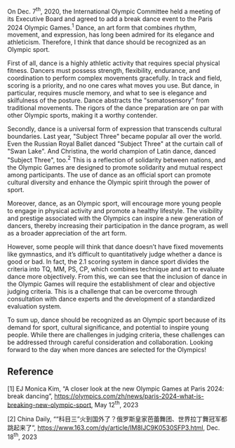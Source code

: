 On Dec. 7<sup>th</sup>, 2020, the International Olympic Committee held a meeting of its Executive Board and agreed to add a break dance event to the Paris 2024 Olympic Games.<sup>1</sup> Dance, an art form that combines rhythm, movement, and expression, has long been admired for its elegance and athleticism. Therefore, I think that dance should be recognized as an Olympic sport.

First of all, dance is a highly athletic activity that requires special physical fitness. Dancers must possess strength, flexibility, endurance, and coordination to perform complex movements gracefully. In track and field, scoring is a priority, and no one cares what moves you use. But dance, in particular, requires muscle memory, and what to see is elegance and skilfulness of the posture. Dance abstracts the "somatosensory" from traditional movements. The rigors of the dance preparation are on par with other Olympic sports, making it a worthy contender.

Secondly, dance is a universal form of expression that transcends cultural boundaries. Last year, "Subject Three" became popular all over the world. Even the Russian Royal Ballet danced "Subject Three" at the curtain call of "Swan Lake". And Christina, the world champion of Latin dance, danced "Subject Three", too.<sup>2</sup> This is a reflection of solidarity between nations, and the Olympic Games are designed to promote solidarity and mutual respect among participants. The use of dance as an official sport can promote cultural diversity and enhance the Olympic spirit through the power of sport.

Moreover, dance, as an Olympic sport, will encourage more young people to engage in physical activity and promote a healthy lifestyle. The visibility and prestige associated with the Olympics can inspire a new generation of dancers, thereby increasing their participation in the dance program, as well as a broader appreciation of the art form.

However, some people will think that dance doesn’t have fixed movements like gymnastics, and it’s difficult to quantitatively judge whether a dance is good or bad. In fact, the 2.1 scoring system in dance sport divides the criteria into TQ, MM, PS, CP, which combines technique and art to evaluate dance more objectively. From this, we can see that the inclusion of dance in the Olympic Games will require the establishment of clear and objective judging criteria. This is a challenge that can be overcome through consultation with dance experts and the development of a standardized evaluation system.

To sum up, dance should be recognized as an Olympic sport because of its demand for sport, cultural significance, and potential to inspire young people. While there are challenges in judging criteria, these challenges can be addressed through careful consideration and collaboration. Looking forward to the day when more dances are selected for the Olympics!

## Reference

[1] EJ Monica Kim, “A closer look at the new Olympic Games at Paris 2024: break dancing”, <a href="https://olympics.com/zh/news/paris-2024-what-is-breaking-new-olympic-sport">https://olympics.com/zh/news/paris-2024-what-is-breaking-new-olympic-sport</a>, May 12<sup>th</sup>, 2023

[2] China Daily, ““科目三”火到国外了？俄罗斯皇家芭蕾舞团、世界拉丁舞冠军都跳起来了”, <a href="https://www.163.com/dy/article/IM8IJC9K0530SFP3.html">https://www.163.com/dy/article/IM8IJC9K0530SFP3.html</a>, Dec. 18<sup>th</sup>, 2023